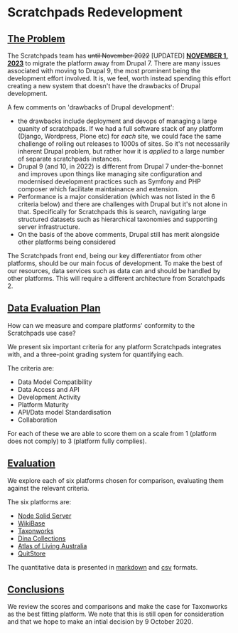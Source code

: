 # Scratchpads Redevelopment

## [The Problem](./docs/redevelopment/1-current/1-problem.md)

The Scratchpads team has ~~until November 2022~~ \[UPDATED\]  [**NOVEMBER 1, 2023**](https://www.drupal.org/psa-2022-02-23) to migrate the platform away from Drupal 7. There are many issues associated with moving to Drupal 9, the most prominent being the development effort involved. It is, we feel, worth instead spending this effort creating a new system that doesn't have the drawbacks of Drupal development. 

A few comments on 'drawbacks of Drupal development':
- the drawbacks include deployment and devops of managing a large quanity of scratchpads. If we had a full software stack of any platform (Django, Wordpress, Plone etc) for *each* site, we could face the same challenge of rolling out releases to 1000s of sites. So it's not necessarily inherent Drupal problem, but rather how it is *applied* to a large number of separate scratchpads instances.
- Drupal 9 (and 10, in 2022) is different from Drupal 7 under-the-bonnet and improves upon things like managing site configuration and modernised development practices such as Symfony and PHP composer which facilitate maintainance and extension.
- Performance is a major consideration (which was not listed in the 6 criteria below) and there are challenges with Drupal but it's not alone in that. Specifically for Scratchpads this is search, navigating large structured datasets such as hierarchical taxonomies and supporting server infrastructure.
- On the basis of the above comments, Drupal still has merit alongside other platforms being considered

The Scratchpads front end, being our key differentiator from other platforms, should be our main focus of development. To make the best of our resources, data services such as data can and should be handled by other platforms. This will require a different architecture from Scratchpads 2.

## [Data Evaluation Plan](./docs/redevelopment/1-current/2-data-evaluation-plan.md)

How can we measure and compare platforms' conformity to the Scratchpads use case?

We present six important criteria for any platform Scratchpads integrates with, and a three-point grading system for quantifying each.

The criteria are:

 - Data Model Compatibility
 - Data Access and API
 - Development Activity
 - Platform Maturity
 - API/Data model Standardisation
 - Collaboration

For each of these we are able to score them on a scale from 1 (platform does not comply) to 3 (platform fully complies).

## [Evaluation](./docs/redevelopment/1-current/3-evaluation.md)

We explore each of six platforms chosen for comparison, evaluating them against the relevant criteria.

The six platforms are:
-   [Node Solid Server](https://github.com/solid/node-solid-server/)
-   [WikiBase](https://www.wikiba.se/)
-   [Taxonworks](https://github.com/SpeciesFileGroup/taxonworks)
-   [Dina Collections](https://dina-demo-docs.nrm.se/docs/)
-   [Atlas of Living Australia](https://github.com/AtlasOfLivingAustralia/ala-install#setup-the-living-atlas-demo)
-   [QuitStore](https://github.com/AKSW/QuitStore)

The quantitative data is presented in [markdown](./4-data.md) and [csv](./4-data.csv) formats.

## [Conclusions](./docs/redevelopment/1-current/5-conclusions.md)

We review the scores and comparisons and make the case for Taxonworks as the best fitting platform.
We note that this is still open for consideration and that we hope to make an intial decision by 9 October 2020.

